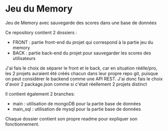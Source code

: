 # Jeu du Memory

Jeu de Memory avec sauvegarde des scores dans une base de données

Ce repository contient 2 dossiers : 
- FRONT : partie front-end du projet qui correspond à la partie jeu du memory
- BACK : partie back-end du projet pour sauvegarder les scores des utilisateurs

J'ai fais le choix de séparer le front et le back, car en situation réèlle/pro, les 2 projets auraient été créés chacun dans leur propre repo git, puisque on peut considérer le backend comme une API REST. J'ai donc fais le choix d'avoir 2 package.json comme si c'était réellement 2 projets distinct

Il contient également 2 branches:
- main : utilisation de mongoDB pour la partie base de données
- main_sql : utilisation de mysql pour la partie base de données

Chaque dossier contient son propre readme pour expliquer son fonctionnement.